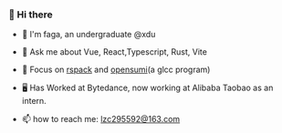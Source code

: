 ### 👋 Hi there 

* 🍅 I'm faga, an undergraduate @xdu

* 🚀 Ask me about Vue, React,Typescript, Rust, Vite

* :dart: Focus on [rspack](https://github.com/web-infra-dev/rspack) and [opensumi](https://github.com/opensumi/core)(a glcc program)

*  :desktop_computer: Has Worked at Bytedance, now working at Alibaba Taobao as an intern.

* 📫 how to reach me: lzc295592@163.com
